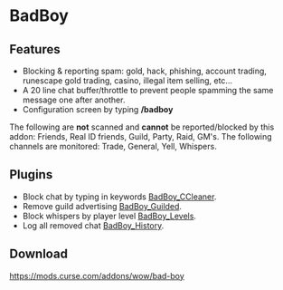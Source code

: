 # BadBoy

## Features
* Blocking & reporting spam: gold, hack, phishing, account trading, runescape gold trading, casino, illegal item selling, etc...
* A 20 line chat buffer/throttle to prevent people spamming the same message one after another.
* Configuration screen by typing **/badboy**

The following are **not** scanned and **cannot** be reported/blocked by this addon: Friends, Real ID friends, Guild, Party, Raid, GM's.
The following channels are monitored: Trade, General, Yell, Whispers.

## Plugins

* Block chat by typing in keywords [BadBoy_CCleaner](https://mods.curse.com/addons/wow/badboy_ccleaner).
* Remove guild advertising [BadBoy_Guilded](https://mods.curse.com/addons/wow/badboy_guilded).
* Block whispers by player level [BadBoy_Levels](https://mods.curse.com/addons/wow/badboy_levels).
* Log all removed chat [BadBoy_History](https://mods.curse.com/addons/wow/badboy_history).

## Download
https://mods.curse.com/addons/wow/bad-boy